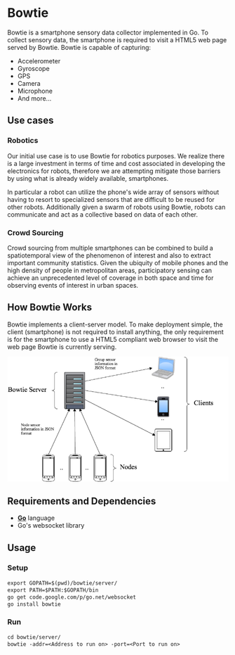 # Bowtie
Bowtie is a smartphone sensory data collector implemented in Go. To collect sensory
data, the smartphone is required to visit a HTML5 web page served by Bowtie.
Bowtie is capable of capturing:

- Accelerometer
- Gyroscope
- GPS
- Camera
- Microphone
- And more...


## Use cases
### Robotics
Our initial use case is to use Bowtie for robotics purposes. We realize there
is a large investment in terms of time and cost associated in developing the
electronics for robots, therefore we are attempting mitigate those barriers by
using what is already widely available, smartphones.

In particular a robot can utilize the phone's wide array of sensors without
having to resort to specialized sensors that are difficult to be reused for
other robots. Additionally given a swarm of robots using Bowtie, robots can
communicate and act as a collective based on data of each other.

### Crowd Sourcing
Crowd sourcing from multiple smartphones can be combined to build a
spatiotemporal view of the phenomenon of interest and also to extract important
community statistics. Given the ubiquity of mobile phones and the high density
of people in metropolitan areas, participatory sensing can achieve an
unprecedented level of coverage in both space and time for observing events of
interest in urban spaces.


## How Bowtie Works
Bowtie implements a client-server model. To make deployment simple, the client
(smartphone) is not required to install anything, the only requirement is for
the smartphone to use a HTML5 compliant web browser to visit the web page
Bowtie is currently serving.

![Client Server](images/BowtieModel.png)


## Requirements and Dependencies

- **[Go](http://golang.org/)** language
- Go's websocket library

## Usage

### Setup

	export GOPATH=$(pwd)/bowtie/server/
    export PATH=$PATH:$GOPATH/bin
    go get code.google.com/p/go.net/websocket
    go install bowtie

### Run 

    cd bowtie/server/
    bowtie -addr=<Address to run on> -port=<Port to run on>
